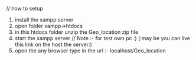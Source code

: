// how to setup 

1. install the xampp server 
2. open folder xampp->htdocs 
3. in this htdocs folder unzip the Geo_location zip file
4. start the xampp server
// Note :- for test own pc :)  (:may be you can live this link on the host the server:) 
5. open the any browser type in the url :-  localhost/Geo_location 
